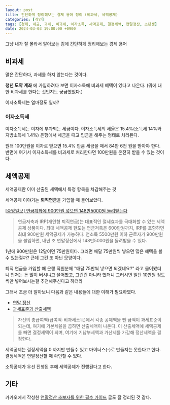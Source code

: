 ```yaml
---
layout: post
title: 간단하게 정리해보는 경제 용어 정리 (비과세, 세액공제)
categories: [개인]
tags: [경제, 세금, 과세, 비과세, 이자소득, 세액공제, 결정세액, 연말정산, 초년생]
date: 2024-03-03 19:00:00 +0900
---
```


그냥 내가 잘 몰라서 알아보는 김에 간단하게 정리해보는 경제 용어

## 비과세

말은 간단하다, 과세를 하지 않는다는 것이다.

**청년 도약 계좌** 에 가입하려다 보면 이자소득에 비과세 혜택이 있다고 나온다. (뭐에 대한 비과세를 한다는 것인지도 궁금했었다.)

이자소득세는 얼마정도 일까?

### 이자소득세

이자소득세는 이자에 부과되는 세금이다.
이자소득세의 세율은 15.4%(소득세 14%와 지방소득세 1.4%)
은행에서 세금을 때고 입금을 해주는 형태로 처리된다.

원래 100만원을 이자로 받으면 15.4% 만큼 세금을 떼서 84만 6천 원을 받아야 한다. 반면에 여기서 이자소득세를 비과세로 처리한다면 100만원을 온전히 받을 수 있는 것이다.

## 세액공제

세액공제란 이미 산출된 세액에서 특정 항목을 차감해주는 것

세액공제 이야기는 **퇴직연금**을 가입할 때 들어보았다.

[[중앙일보] 연금계좌에 900만원 넣으면 148만5000원 돌려받는다](https://www.joongang.co.kr/article/25217042#home)

> 연금저축과 IRP(개인형 퇴직연금)는 대표적인 절세효과를 극대화할 수 있는 세액공제 상품이다. 최대 세액공제 한도는 연금저축은 600만원까지, IRP를 포함하면 최대 900만원 세액공제가 가능하다. 연소득 5500만원 이하 근로자가 900만원을 불입하면, 내년 초 연말정산에서 148만5000원을 돌려받을 수 있다.

1년에 900만원은 12달이면 75만원이다. 그러면 매달 75만원씩 넣으면 많은 혜택을 볼 수 있는걸까? 근데 그건 또 아닌 모양이다.

퇴직 연금을 가입할 때 은행 직원분께 "매달 75만씩 넣으면 되겠네요?" 라고 물어봤더니
먼저는 돈 많이 버시냐고 물어봤고, 그런건 아니라 했더니 그러시면 일단 10만원 정도씩만 넣어보시는걸 추천해주신다고 하더라

그래서 조금 더 알아보니 다음과 같은 내용들에 대한 이해가 필요하였다.

- [연말 정산](https://www.moef.go.kr/sisa/dictionary/detail?idx=1830)
- [과세표준과 산출세액](https://www.nts.go.kr/nts/cm/cntnts/cntntsView.do?mi=6594&cntntsId=7873)

> 자신의 총급여액(급여액-비과세소득)에서 각종 공제액을 뺀 금액이 과세표준이 되는데, 여기에 기본세율을 곱하면 산출세액이 나온다. 이 산출세액에 세액공제를 빼면 결정세액이 되며, 여기에 기납부세액과 가산세를 가감해 정산세액을 결정한다.

세액공제는 결정세액을 0 까지만 만들수 있고 마이너스(-)로 만들지는 못한다고 한다.
결정세액은 연말정산할 때 확인할 수 있다.

소득공제가 우선 진행된 후에 세액공제가 진행된다고 한다.

## 기타

카카오에서 작성한 [연말정산 초보자를 위한 필수 가이드](https://www.kakaobank.com/bank-story/12) 글도 잘 정리된 것 같다.
